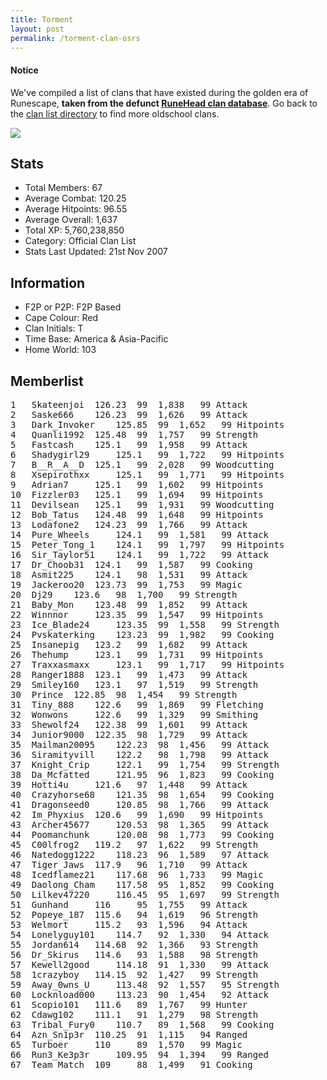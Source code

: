 ```yaml
---
title: Torment
layout: post
permalink: /torment-clan-osrs
---
```


#### Notice
We've compiled a list of clans that have existed during the golden era of Runescape, **taken from the defunct [RuneHead clan database](https://web.archive.org/web/20070108040636/http://runehead.com/)**. Go back to the [clan list directory](https://www.runescapehall.net/runescapeclans) to find more oldschool clans.

![](https://i.imgur.com/rzq7JkK.png)

## Stats

- Total Members: 67
- Average Combat: 120.25
- Average Hitpoints: 96.55
- Average Overall: 1,637
- Total XP: 5,760,238,850
- Category: Official Clan List
- Stats Last Updated: 21st Nov 2007

	
## Information

- F2P or P2P: F2P Based
- Cape Colour: Red
- Clan Initials: T
- Time Base: America & Asia-Pacific
- Home World: 103

## Memberlist

<pre>
1 	Skateenjoi 	126.23 	99 	1,838 	99 Attack	
2 	Saske666 	126.23 	99 	1,626 	99 Attack	
3 	Dark_Invoker 	125.85 	99 	1,652 	99 Hitpoints	
4 	Quanli1992 	125.48 	99 	1,757 	99 Strength	
5 	Fastcash 	125.1 	99 	1,958 	99 Attack	
6 	Shadygirl29 	125.1 	99 	1,722 	99 Hitpoints	
7 	B__R__A__D 	125.1 	99 	2,028 	99 Woodcutting	
8 	Xsepirothxx 	125.1 	99 	1,771 	99 Hitpoints	
9 	Adrian7 	125.1 	99 	1,602 	99 Hitpoints	
10 	Fizzler03 	125.1 	99 	1,694 	99 Hitpoints	
11 	Devilsean 	125.1 	99 	1,931 	99 Woodcutting	
12 	Bob_Tatus 	124.48 	99 	1,648 	99 Hitpoints	
13 	Lodafone2 	124.23 	99 	1,766 	99 Attack	
14 	Pure_Wheels 	124.1 	99 	1,581 	99 Attack	
15 	Peter_Tong_1 	124.1 	99 	1,797 	99 Hitpoints	
16 	Sir_Taylor51 	124.1 	99 	1,722 	99 Attack	
17 	Dr_Choob31 	124.1 	99 	1,587 	99 Cooking	
18 	Asmit225 	124.1 	98 	1,531 	99 Attack	
19 	Jackeroo20 	123.73 	99 	1,753 	99 Magic	
20 	Dj29 	123.6 	98 	1,700 	99 Strength	
21 	Baby_Mon 	123.48 	99 	1,852 	99 Attack	
22 	Winnnor 	123.35 	99 	1,547 	99 Hitpoints	
23 	Ice_Blade24 	123.35 	99 	1,558 	99 Strength	
24 	Pvskaterking 	123.23 	99 	1,982 	99 Cooking	
25 	Insanepig 	123.2 	99 	1,682 	99 Attack	
26 	Thehump 	123.1 	99 	1,731 	99 Hitpoints	
27 	Traxxasmaxx 	123.1 	99 	1,717 	99 Hitpoints	
28 	Ranger1888 	123.1 	99 	1,473 	99 Attack	
29 	Smiley160 	123.1 	97 	1,519 	99 Strength	
30 	Prince 	122.85 	98 	1,454 	99 Strength	
31 	Tiny_888 	122.6 	99 	1,869 	99 Fletching	
32 	Wonwons 	122.6 	99 	1,329 	99 Smithing	
33 	Shewolf24 	122.38 	99 	1,601 	99 Attack	
34 	Junior9000 	122.35 	98 	1,729 	99 Attack	
35 	Mailman20095 	122.23 	98 	1,456 	99 Attack	
36 	Siramityvill 	122.2 	98 	1,798 	99 Attack	
37 	Knight_Crip 	122.1 	99 	1,754 	99 Strength	
38 	Da_Mcfatted 	121.95 	96 	1,823 	99 Cooking	
39 	Hotti4u 	121.6 	97 	1,448 	99 Attack	
40 	Crazyhorse68 	121.35 	98 	1,654 	99 Cooking	
41 	Dragonseed0 	120.85 	98 	1,766 	99 Attack	
42 	Im_Phyxius 	120.6 	99 	1,690 	99 Hitpoints	
43 	Archer45677 	120.53 	98 	1,365 	99 Attack	
44 	Poomanchunk 	120.08 	98 	1,773 	99 Cooking	
45 	C00lfrog2 	119.2 	97 	1,622 	99 Strength	
46 	Natedogg1222 	118.23 	96 	1,589 	97 Attack	
47 	Tiger_Jaws 	117.9 	96 	1,710 	99 Attack	
48 	Icedflamez21 	117.68 	96 	1,733 	99 Magic	
49 	Daolong_Cham 	117.58 	95 	1,852 	99 Cooking	
50 	Lilkev47220 	116.45 	95 	1,697 	99 Strength	
51 	Gunhand 	116 	95 	1,755 	99 Attack	
52 	Popeye_187 	115.6 	94 	1,619 	96 Strength	
53 	Welmort 	115.2 	93 	1,596 	94 Attack	
54 	Lonelyguy101 	114.7 	92 	1,330 	94 Attack	
55 	Jordan614 	114.68 	92 	1,366 	93 Strength	
56 	Dr_Skirus 	114.6 	93 	1,588 	98 Strength	
57 	Kewell2good 	114.18 	91 	1,330 	99 Attack	
58 	1crazyboy 	114.15 	92 	1,427 	99 Strength	
59 	Away_0wns_U 	113.48 	92 	1,557 	95 Strength	
60 	Locknload000 	113.23 	90 	1,454 	92 Attack	
61 	Scopio101 	111.6 	89 	1,767 	99 Hunter	
62 	Cdawg102 	111.1 	91 	1,279 	98 Strength	
63 	Tribal_Fury0 	110.7 	89 	1,568 	99 Cooking	
64 	Azn_Sn1p3r 	110.25 	91 	1,115 	94 Ranged	
65 	Turboer 	110 	89 	1,570 	99 Magic	
66 	Run3_Ke3p3r 	109.95 	94 	1,394 	99 Ranged	
67 	Team_Match 	109 	88 	1,499 	91 Cooking
</pre>

